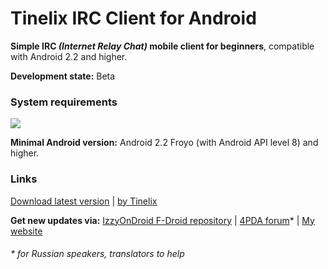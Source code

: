 <h1>Tinelix IRC Client for Android</h1>
<b>Simple IRC <i>(Internet Relay Chat)</i> mobile client for beginners</b>, compatible with Android 2.2 and higher. 
<p><p><b>Development state:</b> Beta <p><p>
<h3>System requirements</h3><img src="https://user-images.githubusercontent.com/76806170/166711661-2593bad0-1f56-4a26-a519-c066f28559f3.png"></img>

<p><b>Minimal Android version:</b> Android 2.2 Froyo (with Android API level 8) and higher.
<h3>Links</h3>
<a href="https://github.com/tinelix/irc-client-for-android/releases/tag/0.3.4-beta-20220503">Download latest version</a> | <a href="https://tinelix.github.io">by Tinelix</a>
<p><p>
<b>Get new updates via:</b>
<a href="https://apt.izzysoft.de/fdroid/index/apk/dev.tinelix.irc.android">IzzyOnDroid F-Droid repository</a> | <a href="https://4pda.to/forum/index.php?showtopic=1043503&st=0#entry113549362">4PDA forum</a>* | <a href="https://tinelix.github.io/pages/eng/tinelix/irc-client.html">My website</a>

<h6>* for Russian speakers, translators to help</h6>
